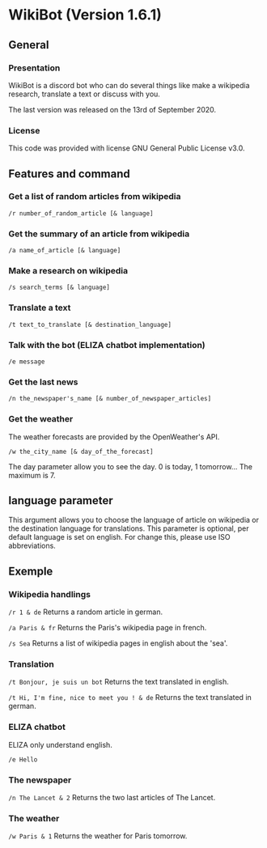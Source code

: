# WikiBot (Version 1.6.1)

## General

### Presentation

WikiBot is a discord bot who can do several things like make a wikipedia research, translate a text or discuss with you.

The last version was released on the 13rd of September 2020.

### License

This code was provided with license GNU General Public License v3.0.


## Features and command

### Get a list of random articles from wikipedia

`/r number_of_random_article [& language]`

### Get the summary of an article from wikipedia

`/a name_of_article [& language]`

### Make a research on wikipedia

`/s search_terms [& language]`

### Translate a text

`/t text_to_translate [& destination_language]`

### Talk with the bot (ELIZA chatbot implementation)

`/e message`

### Get the last news

`/n the_newspaper's_name [& number_of_newspaper_articles]`

### Get the weather

The weather forecasts are provided by the OpenWeather's API.

`/w the_city_name [& day_of_the_forecast]`

The day parameter allow you to see the day. 0 is today, 1 tomorrow… The maximum is 7.


## language parameter

This argument allows you to choose the language of article on wikipedia or the destination language for translations. This parameter is optional, per default language is set on english. For change this, please use ISO abbreviations.

## Exemple

### Wikipedia handlings

`/r 1 & de` 
Returns a random article in german.

`/a Paris & fr`
Returns the Paris's wikipedia page in french.

`/s Sea`
Returns a list of wikipedia pages in english about the 'sea'.

### Translation

`/t Bonjour, je suis un bot`
Returns the text translated in english.

`/t Hi, I'm fine, nice to meet you ! & de`
Returns the text translated in german.

### ELIZA chatbot

ELIZA only understand english.

`/e Hello`

### The newspaper

`/n The Lancet & 2`
Returns the two last articles of The Lancet.

### The weather

`/w Paris & 1`
Returns the weather for Paris tomorrow.
